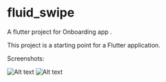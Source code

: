 # fluid_swipe

A flutter project for Onboarding app .

This project is a starting point for a Flutter application.

Screenshots:


![Alt text](/assets/Screenshot_20210523-154348.png?raw=true "Optional Title")
![Alt text](/assets/Screenshot_20210523-154410.png?raw=true "Optional Title")
